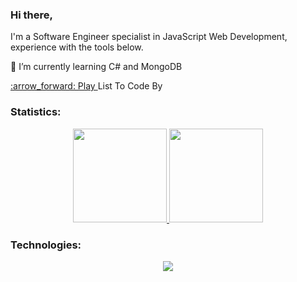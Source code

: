 ### Hi there, 
I'm a Software Engineer specialist in JavaScript Web Development, experience with the tools below.
<p>🌱 I’m currently learning C# and MongoDB</p>
<a href="https://open.spotify.com/playlist/4LnTQT9pZuyXG96WS9RNzU?si=3bf9280bf78b48de">:arrow_forward: Play </a>List To Code By


### Statistics:
<div align="center">
<a href="https://github.com/rafaelfcardoso/">
  <img style="display: inline_block" height="150em" src="https://github-readme-stats.vercel.app/api/top-langs/?username=rafaelfcardoso&layout=compact&theme=github_dark"/>
</a>
<a href="https://github.com/rafaelfcardoso/">
  <img style="display: inline_block" height="150em" src="https://github-readme-stats.vercel.app/api?username=rafaelfcardoso&layout=compact&theme=github_dark" />
</a>
</div>

### Technologies:
<p align="center">
  <a href="https://skillicons.dev">
    <img src="https://skillicons.dev/icons?i=bash,docker,css,javascript,typescript,mongodb,express,react,nodejs,redux,mysql,heroku,python,jest" />
  </a>
</p>








